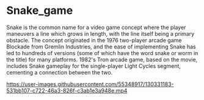 # Snake_game
Snake is the common name for a video game concept where the player maneuvers a line which grows in length, with the line itself being a primary obstacle. The concept originated in the 1976 two-player arcade game Blockade from Gremlin Industries, and the ease of implementing Snake has led to hundreds of versions (some of which have the word snake or worm in the title) for many platforms. 1982's Tron arcade game, based on the movie, includes Snake gameplay for the single-player Light Cycles segment, cementing a connection between the two.

https://user-images.githubusercontent.com/55348917/130331183-531bb107-c722-46a3-826f-c3ab1e3a948e.mp4

